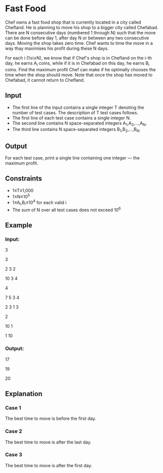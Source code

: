 # Fast Food

Chef owns a fast food shop that is currently located in a city called Chefland. 
He is planning to move his shop to a bigger city called Chefabad. 
There are N consecutive days (numbered 1 through N) such that the move can be done before day 1, after day N or between any two consecutive days. 
Moving the shop takes zero time. Chef wants to time the move in a way thay maximises his profit during these N days.

For each i (1≤i≤N), we know that if Chef's shop is in Chefland on the i-th day, 
he earns A<sub>i</sub> coins, while if it is in Chefabad on this day, he earns B<sub>i</sub> coins. 
Find the maximum profit Chef can make if he optimally chooses the time when the shop should move. 
Note that once the shop has moved to Chefabad, it cannot return to Chefland.

## Input

- The first line of the input contains a single integer T denoting the number of test cases. The description of T test cases follows.
- The first line of each test case contains a single integer N.
- The second line contains N space-separated integers A<sub>1</sub>,A<sub>2</sub>,…,A<sub>N</sub>.
- The third line contains N space-separated integers B<sub>1</sub>,B<sub>2</sub>,…,B<sub>N</sub>.

## Output

For each test case, print a single line containing one integer ― the maximum profit.

## Constraints

- 1≤T≤1,000
- 1≤N≤10<sup>5</sup>
- 1≤A<sub>i</sub>,B<sub>i</sub>≤10<sup>4</sup> for each valid i
- The sum of N over all test cases does not exceed 10<sup>6</sup>

## Example

### Input:

3

3

2 3 2

10 3 4

4

7 5 3 4

2 3 1 3

2

10 1

1 10

### Output:

17

19

20

## Explanation

### Case 1

The best time to move is before the first day.

### Case 2

The best time to move is after the last day.

### Case 3

The best time to move is after the first day.
